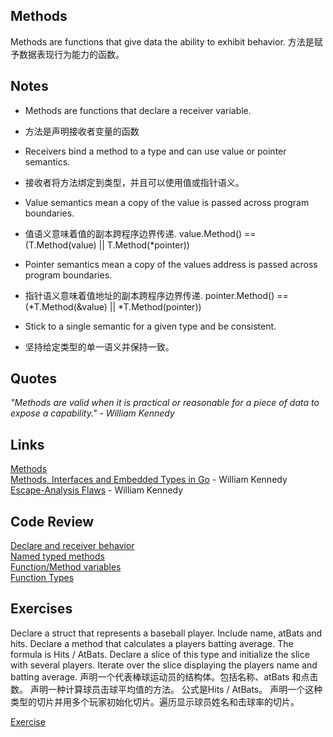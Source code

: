 ## Methods

Methods are functions that give data the ability to exhibit behavior.
方法是赋予数据表现行为能力的函数。

## Notes

* Methods are functions that declare a receiver variable.
* 方法是声明接收者变量的函数

* Receivers bind a method to a type and can use value or pointer semantics.
* 接收者将方法绑定到类型，并且可以使用值或指针语义。

* Value semantics mean a copy of the value is passed across program boundaries.
* 值语义意味着值的副本跨程序边界传递. value.Method() == (T.Method(value) || T.Method(*pointer))

* Pointer semantics mean a copy of the values address is passed across program boundaries.
* 指针语义意味着值地址的副本跨程序边界传递. pointer.Method() == (*T.Method(&value) || *T.Method(pointer))

* Stick to a single semantic for a given type and be consistent.
* 坚持给定类型的单一语义并保持一致。

## Quotes

_"Methods are valid when it is practical or reasonable for a piece of data to expose a capability." - William Kennedy_

## Links

[Methods](https://golang.org/doc/effective_go.html#methods)    
[Methods, Interfaces and Embedded Types in Go](https://www.ardanlabs.com/blog/2014/05/methods-interfaces-and-embedded-types.html) - William Kennedy    
[Escape-Analysis Flaws](https://www.ardanlabs.com/blog/2018/01/escape-analysis-flaws.html) - William Kennedy

## Code Review

[Declare and receiver behavior](example/declaration/declaration.go)  
[Named typed methods](example/type-method/type-method.go)  
[Function/Method variables](example/func-method-variables/func-method-variables.go)  
[Function Types](example/function-type/function-type.go)

## Exercises

Declare a struct that represents a baseball player. Include name, atBats and hits. Declare a method that calculates a players batting average. The formula is Hits / AtBats. Declare a slice of this type and initialize the slice with several players. Iterate over the slice displaying the players name and batting average.
声明一个代表棒球运动员的结构体。包括名称、atBats 和点击数。
声明一种计算球员击球平均值的方法。 公式是Hits / AtBats。
声明一个这种类型的切片并用多个玩家初始化切片。遍历显示球员姓名和击球率的切片。

[Exercise](exercise/exercise.go)
